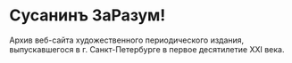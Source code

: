 # Сусанинъ ЗаРазум!

Архив веб-сайта художественного периодического издания, выпускавшегося в г. Санкт-Петербурге в первое десятилетие XXI века.
